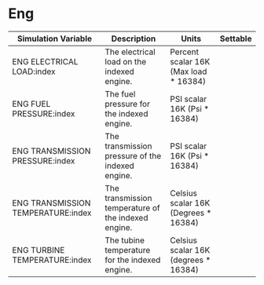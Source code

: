 # Eng

| Simulation Variable | Description | Units | Settable |
| --- | --- | --- | --- |
| ENG ELECTRICAL LOAD:index | The electrical load on the indexed engine. | Percent scalar 16K (Max load * 16384) |  |
| ENG FUEL PRESSURE:index | The fuel pressure for the indexed engine. | PSI scalar 16K (Psi * 16384) |  |
| ENG TRANSMISSION PRESSURE:index | The transmission pressure of the indexed engine. | PSI scalar 16K (Psi * 16384) |  |
| ENG TRANSMISSION TEMPERATURE:index | The transmission temperature of the indexed engine. | Celsius scalar 16K (Degrees * 16384) |  |
| ENG TURBINE TEMPERATURE:index | The tubine temperature for the indexed engine. | Celsius scalar 16K (degrees * 16384) |  |